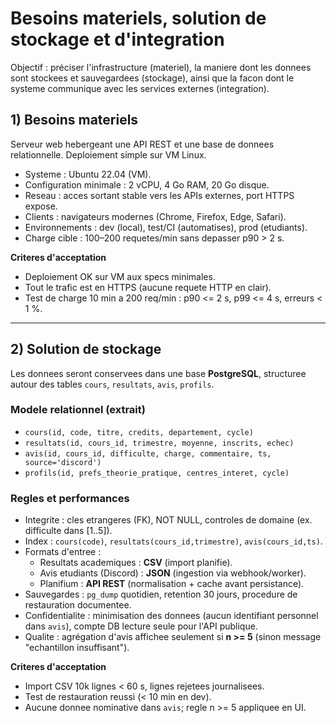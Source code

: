 # Besoins materiels, solution de stockage et d'integration

Objectif : préciser l'infrastructure (materiel), la maniere dont les donnees sont stockees et sauvegardees (stockage), ainsi que la facon dont le systeme communique avec les services externes (integration).

## 1) Besoins materiels

Serveur web hebergeant une API REST et une base de donnees relationnelle. Deploiement simple sur VM Linux.

- Systeme : Ubuntu 22.04 (VM).
- Configuration minimale : 2 vCPU, 4 Go RAM, 20 Go disque.
- Reseau : acces sortant stable vers les APIs externes, port HTTPS expose.
- Clients : navigateurs modernes (Chrome, Firefox, Edge, Safari).
- Environnements : dev (local), test/CI (automatises), prod (etudiants).
- Charge cible : 100–200 requetes/min sans depasser p90 > 2 s.

**Criteres d'acceptation**
- Deploiement OK sur VM aux specs minimales.
- Tout le trafic est en HTTPS (aucune requete HTTP en clair).
- Test de charge 10 min a 200 req/min : p90 <= 2 s, p99 <= 4 s, erreurs < 1 %.

---

## 2) Solution de stockage

Les donnees seront conservees dans une base **PostgreSQL**, structuree autour des tables `cours`, `resultats`, `avis`, `profils`.

### Modele relationnel (extrait)
- `cours(id, code, titre, credits, departement, cycle)`
- `resultats(id, cours_id, trimestre, moyenne, inscrits, echec)`
- `avis(id, cours_id, difficulte, charge, commentaire, ts, source='discord')`
- `profils(id, prefs_theorie_pratique, centres_interet, cycle)`

### Regles et performances
- Integrite : cles etrangeres (FK), NOT NULL, controles de domaine (ex. difficulte dans [1..5]).
- Index : `cours(code)`, `resultats(cours_id,trimestre)`, `avis(cours_id,ts)`.
- Formats d'entree :
  - Resultats academiques : **CSV** (import planifie).
  - Avis etudiants (Discord) : **JSON** (ingestion via webhook/worker).
  - Planifium : **API REST** (normalisation + cache avant persistance).
- Sauvegardes : `pg_dump` quotidien, retention 30 jours, procedure de restauration documentee.
- Confidentialite : minimisation des donnees (aucun identifiant personnel dans `avis`), compte DB lecture seule pour l'API publique.
- Qualite : agrégation d'avis affichee seulement si **n >= 5** (sinon message "echantillon insuffisant").

**Criteres d'acceptation**
- Import CSV 10k lignes < 60 s, lignes rejetees journalisees.
- Test de restauration reussi (< 10 min en dev).
- Aucune donnee nominative dans `avis`; regle n >= 5 appliquee en UI.
